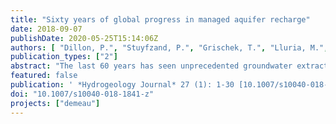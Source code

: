 ```yaml
---
title: "Sixty years of global progress in managed aquifer recharge"
date: 2018-09-07
publishDate: 2020-05-25T15:14:06Z
authors: [ "Dillon, P.", "Stuyfzand, P.", "Grischek, T.", "Lluria, M.", "Pyne, R. D. G.", "Jain, R. C.", "Bear, J.", "Schwarz, R.-J.", "Wang, W.", "Fernandez, E.", "Stefan, C.", "Pettenati, M.", "van der Gun, J.", "sprenger", "Massmann, G.", "Scanlon, B. R.", "Xanke, J.", "Jokela, P.", "Zheng, Y.", "Rossetto, R.", "Shamrukh, M.", "Pavelic, P.", "Murray, E.", "Ross, A.", "Bonilla Valverde, J. P.", "Palma Nava, A.", "Ansems, N.", "Posavec, K.", "Ha, K.", "Martin, R.", "Sapiano, M." ]
publication_types: ["2"]
abstract: "The last 60 years has seen unprecedented groundwater extraction and overdraft as well as development ofnew technologies for water treatment that together drive the advance in intentional groundwater replenishment known as managed aquifer recharge (MAR). This paper is the first known attempt to quantify the volume ofMAR at global scale, and to illustrate the advancement of all the major types ofMAR and relate these to research and regulatory advancements. Faced with changing climate and rising intensity ofclimate extremes, MAR is an increasingly important water management strategy, alongside demand management, to maintain, enhance and secure stressed groundwater systems and to protect and improve water quality. During this time, scientific research—on hydraulic design offacilities, tracer studies, managing clogging, recovery efficiency and water quality changes in aquifers—has underpinned practical improvements in MAR and has had broader benefits in hydrogeology. Recharge wells have greatly accelerated recharge, particularly in urban areas and for mine water management. In recent years, research into governance, operating practices, reliability, economics, risk assessment and public acceptance ofMAR has been undertaken. Since the 1960s, implementation of MAR has accelerated at a rate of 5%/year, but is not keeping pace with increasing groundwater extraction. Currently, MAR has reached an estimated 10 km3/year, ~2.4% of groundwater extraction in countries reporting MAR (or ~1.0% of global groundwater extraction). MAR is likely to exceed 10% of global extraction, based on experience where MAR is more advanced, to sustain quantity, reliability and quality ofwater supplies."
featured: false
publication: ' *Hydrogeology Journal* 27 (1): 1-30 [10.1007/s10040-018-1841-z](https://doi.org/10.1007/s10040-018-1841-z)'
doi: "10.1007/s10040-018-1841-z"
projects: ["demeau"]
---
```


